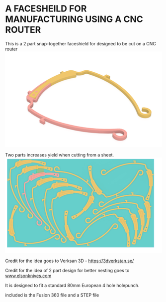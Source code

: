 # A FACESHEILD FOR MANUFACTURING USING A CNC ROUTER

This is a 2 part snap-together faceshield for designed to be cut on a CNC router
<img src="https://github.com/Johnr24/COVID19_FACESHIELD_4_CNC_ROUTER/blob/master/raw/ASSEMBELLED%20FACEMASK.png?raw=true">


Two parts increases yield when cutting from a sheet.
<img src="https://github.com/Johnr24/COVID19_FACESHIELD_4_CNC_ROUTER/blob/master/raw/2020-04-18%2011_22_24-Window.png">

Credit for the idea goes to Verksan 3D - https://3dverkstan.se/

Credit for the idea of 2 part design for better nesting goes to www.elsonknives.com

It is designed to fit a standard 80mm European 4 hole holepunch.

included is the Fusion 360 file and a STEP file



